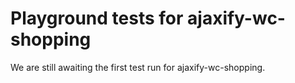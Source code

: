 # Playground tests for ajaxify-wc-shopping
We are still awaiting the first test run for ajaxify-wc-shopping.
